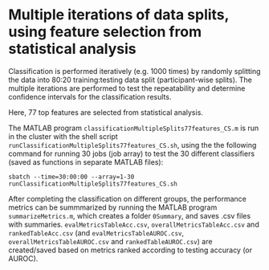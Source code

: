 # Multiple iterations of data splits, using feature selection from statistical analysis

Classification is performed iteratively (e.g. 1000 times) by randomly splitting the data into 80:20 training:testing data split (participant-wise splits). The multiple iterations are performed to test the repeatability and determine confidence intervals for the classification results. 

Here, 77 top features are selected from statistical analysis. 

The MATLAB program `classificationMultipleSplits77features_CS.m` is run in the cluster with the shell script `runClassificationMultipleSplits77features_CS.sh`, using the the following command for running 30 jobs (job array) to test the 30 different classifiers (saved as functions in separate MATLAB files): 
```
sbatch --time=30:00:00 --array=1-30 runClassificationMultipleSplits77features_CS.sh
```
After completing the classification on different groups, the performance metrics can be summmarized by running the MATLAB program `summarizeMetrics.m`, which creates a folder `0Summary`, and saves .csv files with summaries. `evalMetricsTableAcc.csv`, `overallMetricsTableAcc.csv` and `rankedTableAcc.csv` (and `evalMetricsTableAUROC.csv`, `overallMetricsTableAUROC.csv` and `rankedTableAUROC.csv`) are created/saved based on metrics ranked according to testing accuracy (or AUROC). 

